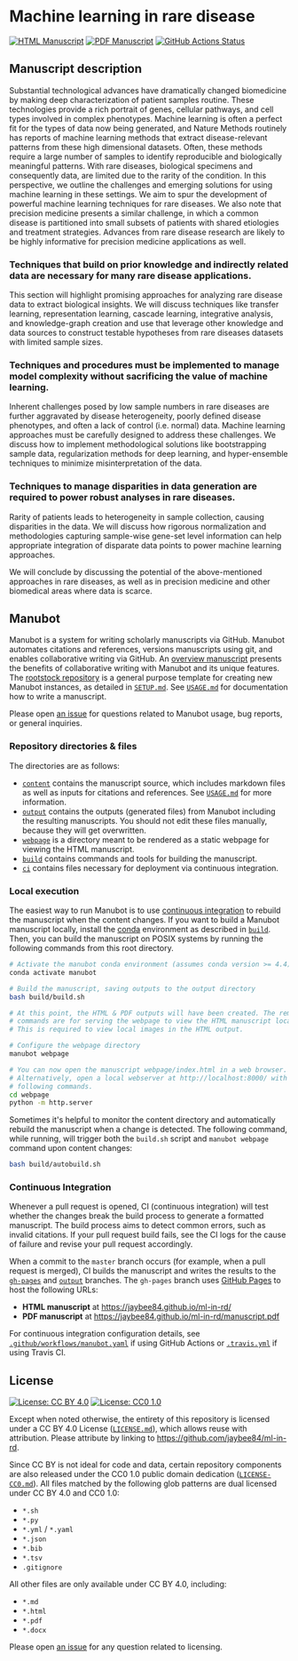 # Machine learning in rare disease

<!-- usage note: edit the H1 title above to personalize the manuscript -->

[![HTML Manuscript](https://img.shields.io/badge/manuscript-HTML-blue.svg)](https://jaybee84.github.io/ml-in-rd/)
[![PDF Manuscript](https://img.shields.io/badge/manuscript-PDF-blue.svg)](https://jaybee84.github.io/ml-in-rd/manuscript.pdf)
[![GitHub Actions Status](https://github.com/jaybee84/ml-in-rd/workflows/Manubot/badge.svg)](https://github.com/jaybee84/ml-in-rd/actions)
<!-- usage note: delete CI badges above for services not used by your manuscript -->

## Manuscript description

<!-- usage note: edit this section. -->

Substantial technological advances have dramatically changed biomedicine by making deep characterization of patient samples routine. These technologies provide a rich portrait of genes, cellular pathways, and cell types involved in complex phenotypes. Machine learning is often a perfect fit for the types of data now being generated, and Nature Methods routinely has reports of machine learning methods that extract disease-relevant patterns from these high dimensional datasets. Often, these methods require a large number of samples to identify reproducible and biologically meaningful patterns. With rare diseases, biological specimens and consequently data, are limited due to the rarity of the condition. In this perspective, we outline the challenges and emerging solutions for using machine learning in these settings. We aim to spur the development of powerful machine learning techniques for rare diseases. We also note that precision medicine presents a similar challenge, in which a common disease is partitioned into small subsets of patients with shared etiologies and treatment strategies. Advances from rare disease research are likely to be highly informative for precision medicine applications as well.

### Techniques that build on prior knowledge and indirectly related data are necessary for many rare disease applications.
This section will highlight promising approaches for analyzing rare disease data to extract biological insights. We will discuss techniques like transfer learning, representation learning, cascade learning, integrative analysis, and knowledge-graph creation and use that leverage other knowledge and data sources to construct testable hypotheses from rare diseases datasets with limited sample sizes.

### Techniques and procedures must be implemented to manage model complexity without sacrificing the value of machine learning. 
Inherent challenges posed by low sample numbers in rare diseases are further aggravated by disease heterogeneity, poorly defined disease phenotypes, and often a lack of control (i.e. normal) data. Machine learning approaches must be carefully designed to address these challenges. We discuss how to implement methodological solutions like bootstrapping sample data, regularization methods for deep learning, and hyper-ensemble techniques to minimize misinterpretation of the data. 

### Techniques to manage disparities in data generation are required to power robust analyses in rare diseases.
Rarity of patients leads to heterogeneity in sample collection, causing disparities in the data. We will discuss how rigorous normalization and methodologies capturing sample-wise gene-set level information can help appropriate integration of disparate data points to power machine learning approaches. 

We will conclude by discussing the potential of the above-mentioned approaches in rare diseases, as well as in precision medicine and other biomedical areas where data is scarce. 


## Manubot

<!-- usage note: do not edit this section -->

Manubot is a system for writing scholarly manuscripts via GitHub.
Manubot automates citations and references, versions manuscripts using git, and enables collaborative writing via GitHub.
An [overview manuscript](https://greenelab.github.io/meta-review/ "Open collaborative writing with Manubot") presents the benefits of collaborative writing with Manubot and its unique features.
The [rootstock repository](https://git.io/fhQH1) is a general purpose template for creating new Manubot instances, as detailed in [`SETUP.md`](SETUP.md).
See [`USAGE.md`](USAGE.md) for documentation how to write a manuscript.

Please open [an issue](https://git.io/fhQHM) for questions related to Manubot usage, bug reports, or general inquiries.

### Repository directories & files

The directories are as follows:

+ [`content`](content) contains the manuscript source, which includes markdown files as well as inputs for citations and references.
  See [`USAGE.md`](USAGE.md) for more information.
+ [`output`](output) contains the outputs (generated files) from Manubot including the resulting manuscripts.
  You should not edit these files manually, because they will get overwritten.
+ [`webpage`](webpage) is a directory meant to be rendered as a static webpage for viewing the HTML manuscript.
+ [`build`](build) contains commands and tools for building the manuscript.
+ [`ci`](ci) contains files necessary for deployment via continuous integration.

### Local execution

The easiest way to run Manubot is to use [continuous integration](#continuous-integration) to rebuild the manuscript when the content changes.
If you want to build a Manubot manuscript locally, install the [conda](https://conda.io) environment as described in [`build`](build).
Then, you can build the manuscript on POSIX systems by running the following commands from this root directory.

```sh
# Activate the manubot conda environment (assumes conda version >= 4.4)
conda activate manubot

# Build the manuscript, saving outputs to the output directory
bash build/build.sh

# At this point, the HTML & PDF outputs will have been created. The remaining
# commands are for serving the webpage to view the HTML manuscript locally.
# This is required to view local images in the HTML output.

# Configure the webpage directory
manubot webpage

# You can now open the manuscript webpage/index.html in a web browser.
# Alternatively, open a local webserver at http://localhost:8000/ with the
# following commands.
cd webpage
python -m http.server
```

Sometimes it's helpful to monitor the content directory and automatically rebuild the manuscript when a change is detected.
The following command, while running, will trigger both the `build.sh` script and `manubot webpage` command upon content changes:

```sh
bash build/autobuild.sh
```

### Continuous Integration

Whenever a pull request is opened, CI (continuous integration) will test whether the changes break the build process to generate a formatted manuscript.
The build process aims to detect common errors, such as invalid citations.
If your pull request build fails, see the CI logs for the cause of failure and revise your pull request accordingly.

When a commit to the `master` branch occurs (for example, when a pull request is merged), CI builds the manuscript and writes the results to the [`gh-pages`](https://github.com/jaybee84/ml-in-rd/tree/gh-pages) and [`output`](https://github.com/jaybee84/ml-in-rd/tree/output) branches.
The `gh-pages` branch uses [GitHub Pages](https://pages.github.com/) to host the following URLs:

+ **HTML manuscript** at https://jaybee84.github.io/ml-in-rd/
+ **PDF manuscript** at https://jaybee84.github.io/ml-in-rd/manuscript.pdf

For continuous integration configuration details, see [`.github/workflows/manubot.yaml`](.github/workflows/manubot.yaml) if using GitHub Actions or [`.travis.yml`](.travis.yml) if using Travis CI.

## License

<!--
usage note: edit this section to change the license of your manuscript or source code changes to this repository.
We encourage users to openly license their manuscripts, which is the default as specified below.
-->

[![License: CC BY 4.0](https://img.shields.io/badge/License%20All-CC%20BY%204.0-lightgrey.svg)](http://creativecommons.org/licenses/by/4.0/)
[![License: CC0 1.0](https://img.shields.io/badge/License%20Parts-CC0%201.0-lightgrey.svg)](https://creativecommons.org/publicdomain/zero/1.0/)

Except when noted otherwise, the entirety of this repository is licensed under a CC BY 4.0 License ([`LICENSE.md`](LICENSE.md)), which allows reuse with attribution.
Please attribute by linking to https://github.com/jaybee84/ml-in-rd.

Since CC BY is not ideal for code and data, certain repository components are also released under the CC0 1.0 public domain dedication ([`LICENSE-CC0.md`](LICENSE-CC0.md)).
All files matched by the following glob patterns are dual licensed under CC BY 4.0 and CC0 1.0:

+ `*.sh`
+ `*.py`
+ `*.yml` / `*.yaml`
+ `*.json`
+ `*.bib`
+ `*.tsv`
+ `.gitignore`

All other files are only available under CC BY 4.0, including:

+ `*.md`
+ `*.html`
+ `*.pdf`
+ `*.docx`

Please open [an issue](https://github.com/jaybee84/ml-in-rd/issues) for any question related to licensing.
